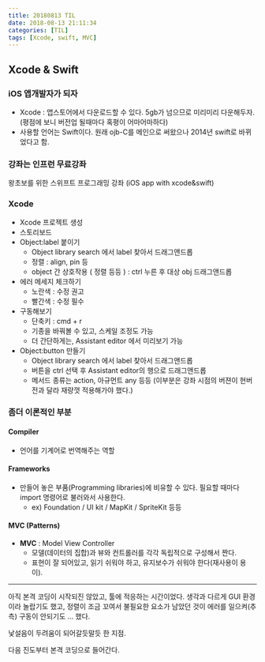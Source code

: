 ```yaml
---
title: 20180813 TIL
date: 2018-08-13 21:11:34
categories: [TIL]
tags: [Xcode, swift, MVC]
---
```


## Xcode & Swift

### iOS 앱개발자가 되자
- Xcode : 앱스토어에서 다운로드할 수 있다. 5gb가 넘으므로 미리미리 다운해두자. (평점에 보니 버전업 될때마다 혹평이 어마어마하다)
- 사용할 언어는 Swift이다. 원래 ojb-C를 메인으로 써왔으나 2014년 swift로 바뀌었다고 함.

### 강좌는 인프런 무료강좌
왕초보를 위한 스위프트 프로그래밍 강좌 (iOS app with xcode&swift)

### Xcode
- Xcode 프로젝트 생성
- 스토리보드
- Object:label 붙이기
  - Object library search 에서 label 찾아서 드래그앤드롭
  - 정렬 : align, pin 등
  - object 간 상호작용 ( 정렬 등등 ) : ctrl 누른 후 대상 obj 드래그앤드롭
- 에러 메세지 체크하기
  - 노란색 : 수정 권고
  - 빨간색 : 수정 필수
- 구동해보기
  - 단축키 : cmd + r
  - 기종을 바꿔볼 수 있고, 스케일 조정도 가능
  - 더 간단하게는, Assistant editor 에서 미리보기 가능
- Object:button 만들기
  - Object library search 에서 label 찾아서 드래그앤드롭
  - 버튼을 ctrl 선택 후 Assistant editor의 행으로 드래그앤드롭
  - 메서드 종류는 action, 아규먼트 any 등등 (이부분은 강좌 시점의 버젼이 현버전과 달라 재량껏 적용해가야 했다.)

### 좀더 이론적인 부분

#### Compiler
- 언어를 기계어로 번역해주는 역할

#### Frameworks
- 만들어 놓은 부품(Programming libraries)에 비유할 수 있다. 필요할 때마다 import 명령어로 불러와서 사용한다. 
  - ex) Foundation / UI kit / MapKit / SpriteKit 등등

#### MVC (Patterns)
- **MVC** : Model View Controller
  - 모델(데이터의 집합)과 뷰와 컨트롤러를 각각 독립적으로 구성해서 짠다.
  - 표현이 잘 되어있고, 읽기 쉬워야 하고, 유지보수가 쉬워야 한다(재사용이 용이).

***

아직 본격 코딩이 시작되진 않았고, 툴에 적응하는 시간이었다.
생각과 다르게 GUI 환경이라 놀랍기도 했고,
정렬이 조금 꼬여서 불필요한 요소가 남았던 것이 에러를 일으켜(추측) 구동이 안되기도 … 했다.

낯설음이 두려움이 되어갈듯말듯 한 지점.

다음 진도부터 본격 코딩으로 들어간다.
